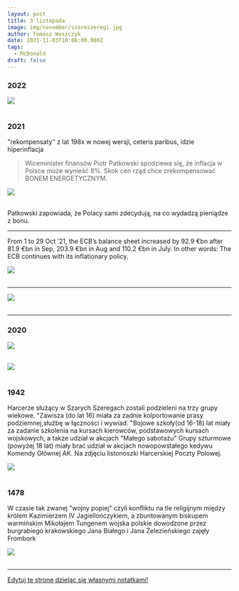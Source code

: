 ```yaml
---
layout: post
title: 3 listopada
image: img/november/szareszeregi.jpg
author: Tomasz Waszczyk
date: 2021-11-03T10:00:00.000Z
tags:
  - McDonald
draft: false
---
```


### 2022

<img src="./img/november/inflationecb.jpeg"><br><br>

### 2021

"rekompensaty" z lat 198x w nowej wersji, ceteris paribus, idzie hiperinflacja

> Wiceminister finansów Piotr Patkowski spodziewa się, że inflacja w Polsce może wynieść 8%. Skok cen rząd chce zrekompensować BONEM ENERGETYCZNYM.

<img src="./img/november/patkowskibon.webp"><br><br>

Patkowski zapowiada, że Polacy sami zdecydują, na co wydadzą pieniądze z bonu.

---

From 1 to 29 Oct ’21, the ECB’s balance sheet increased by 92.9 €bn after 81.9 €bn in Sep, 203.9 €bn in Aug and 110.2 €bn in July. In other words: The ECB continues with its inflationary policy.

<img src="./img/november/europeaninflationlady.jpeg"><br><br>

---

<img src="./img/november/managedebt.jpeg"><br><br>

---

### 2020

<img src="./img/november/mcdonald.jpg"><br><br>

<img src="./img/november/mcdonald2.jpeg"><br><br>

### 1942

Harcerze służący w Szarych Szeregach zostali podzieleni na trzy grupy wiekowe.
"Zawisza (do lat 16) miała za zadnie kolportowanie prasy podziemnej,służbę w łączności i wywiad.
"Bojowe szkoły(od 16-18) lat miały za zadanie szkolenia na kursach kierowców, podstawowych kursach wojskowych, a także udział w akcjach "Małego sabotażu"
Grupy szturmowe (powyżej 18 lat) miały brać udział w akcjach nowopowstałego kedywu Komendy Głównej AK.
Na zdjęciu listonoszki Harcerskiej Poczty
Polowej.

<img src="./img/november/szareszeregi.jpg"/><br><br>

### 1478

W czasie tak zwanej "wojny popiej" czyli konfliktu na tle religijnym między królem Kazimierzem IV Jagiellończykiem, a zbuntowanym biskupem warmińskim  Mikołajem Tungenem wojska polskie dowodzone przez burgrabiego krakowskiego Jana Białego i Jana Żelezieńskiego zajęły Frombork

<img src="./img/november/wojnapopiej.jpg"/><br><br>

---

<a href="https://github.com/TomaszWaszczyk/historia.waszczyk.com/edit/master/src/content/november-3.md" target="_blank">Edytuj tę stronę dzieląc się własnymi notatkami!</a>
